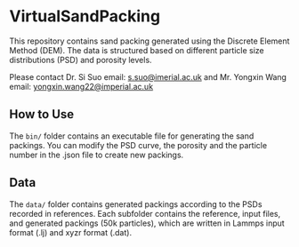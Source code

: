 # VirtualSandPacking
This repository contains sand packing generated using the Discrete Element Method (DEM). The data is structured based on different particle size distributions (PSD) and porosity levels. 

Please contact Dr. Si Suo email: s.suo@imerial.ac.uk and Mr. Yongxin Wang email: yongxin.wang22@imperial.ac.uk

## How to Use
The `bin/` folder contains an executable file for generating the sand packings. You can modify the PSD curve, the porosity and the particle number in the .json file to create new packings.

## Data
The `data/` folder contains generated packings according to the PSDs recorded in references. Each subfolder contains the reference, input files, and generated packings (50k particles), which are written in Lammps input format (.lj) and xyzr format (.dat).

